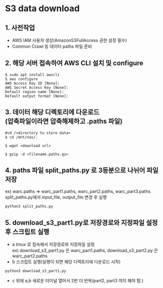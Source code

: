 # S3 data download

## 1. 사전작업
- AWS IAM 사용자 생성(AmazonS3FullAccess 권한 설정 필수)
- Common Crawl 등 데이터 paths 파일 준비
  
## 2. 해당 서버 접속하여 AWS CLI 설치 및 configure
```
$ sudo apt install awscli
$ aws configure 
AWS Access Key ID [None]:
AWS Secret Access Key [None]:
Default region name [None]:
Default output format [None]:
```
## 3. 데이터 해당 디렉토리에 다운로드<br />(압축파일이라면 압축해제하고 .paths 파일)
```
#cd /<directory to store data> 
$ cd /mnt/nas/.

$ wget <download url>

$ gzip -d <filename.paths.gz>
```
## 4. paths 파일 split_paths.py 로 3등분으로 나뉘어 파일 저장
ex) warc.paths => warc_part1.paths, warc_part2.paths, warc_part3.paths<br />
split_paths.py에서 input_file, output_file 변경 후 실행
```
python3 split_paths.py
```
## 5. download_s3_part1.py로 저장경로와 지정파일 설정 후 스크립트 실행

- a tmux 로 접속해서 저장경로와 지정파일 설정<br />
ex) download_s3_part1.py 은 warc_part1.paths, download_s3_part2.py 은 warc_part2.paths
- b 스크립트 실행(실행이 되면 해당 디렉토리에 다운로드 시작)

```
python3 download_s3_part1.py
```
- c 위에 a,b 새로운 터미널 열어서 2번 더 반복(part2, part3 까지 해야 함.)
         
